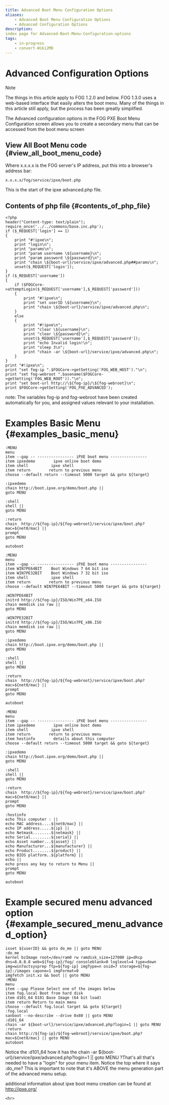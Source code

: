```yaml
---
title: Advanced Boot Menu Configuration Options
aliases:
    - Advanced Boot Menu Configuration Options
    - Advanced Configuration Options
description: 
index page for Advanced-Boot-Menu-Configuration-options
tags:
    - in-progress
    - convert-Wiki2MD
---
```



# Advanced Configuration Options 


> [!NOTE]
> The things in this article apply to FOG 1.2.0 and below. FOG 1.3.0
uses a web-based interface that easily alters the boot menu. Many of the
things in this article still apply, but the process has been greatly
simplified.


The Advanced configuration options in the FOG PXE Boot Menu
Configuration screen allows you to create a secondary menu that can be
accessed from the boot menu screen

## View All Boot Menu code {#view_all_boot_menu_code}

Where x.x.x.x is the FOG server\'s IP address, put this into a
browser\'s address bar:

    x.x.x.x/fog/service/ipxe/boot.php

This is the start of the ipxe advanced.php file.

## Contents of php file {#contents_of_php_file}

    <?php
    header("Content-type: text/plain");
    require_once('../../commons/base.inc.php');
    if ($_REQUEST['login'] == 1)
    {
        print "#!ipxe\n";
        print "login\n";
        print "params\n";
        print "param username \${username}\n";
        print "param password \${password}\n";
        print "chain \${boot-url}/service/ipxe/advanced.php##params\n";
        unset($_REQUEST['login']);
    }
    if ($_REQUEST['username'])
    {
        if ($FOGCore->attemptLogin($_REQUEST['username'],$_REQUEST['password']))
        {   
            print "#!ipxe\n";
            print "set userID \${username}\n";
            print "chain \${boot-url}/service/ipxe/advanced.php\n";
        }   
        else
        {   
            print "#!ipxe\n";
            print "clear \${username}\n";
            print "clear \${password}\n";
            unset($_REQUEST['username'],$_REQUEST['password']);
            print "echo Invalid login!\n";
            print "sleep 3\n";
            print "chain -ar \${boot-url}/service/ipxe/advanced.php\n";
        }   
    }
    print "#!ipxe\n";
    print "set fog-ip ".$FOGCore->getSetting('FOG_WEB_HOST')."\n";
    print "set fog-webroot ".basename($FOGCore->getSetting('FOG_WEB_ROOT'))."\n";
    print "set boot-url http://\${fog-ip}/\${fog-webroot}\n";
    print $FOGCore->getSetting('FOG_PXE_ADVANCED');                                            

note: The variables fog-ip and fog-webroot have been created
automatically for you, and assigned values relevant to your
installation.

# Examples Basic Menu {#examples_basic_menu}

    :MENU
    menu
    item --gap -- ---------------- iPXE boot menu ----------------
    item ipxedemo        ipxe online boot demo
    item shell          ipxe shell
    item return        return to previous menu
    choose --default return --timeout 5000 target && goto ${target}
     
    :ipxedemo
    chain http://boot.ipxe.org/demo/boot.php ||
    goto MENU
     
    :shell
    shell ||
    goto MENU
     
    :return
    chain  http://${fog-ip}/${fog-webroot}/service/ipxe/boot.php?mac=${net0/mac} ||
    prompt
    goto MENU
     
    autoboot

    :MENU
    menu
    item --gap -- ---------------- iPXE boot menu ----------------
    item WIN7PE64BIT    Boot Windows 7 64 bit iso
    item WIN7PE32BIT    Boot Windows 7 32 bit iso
    item shell          ipxe shell
    item return        return to previous menu
    choose --default WIN7PE64BIT --timeout 5000 target && goto ${target}
     
    :WIN7PE64BIT
    initrd http://${fog-ip}/ISO/Win7PE_x64.ISO
    chain memdisk iso raw ||
    goto MENU
     
    :WIN7PE32BIT
    initrd http://${fog-ip}/ISO/Win7PE_x86.ISO
    chain memdisk iso raw ||
    goto MENU
     
    :ipxedemo
    chain http://boot.ipxe.org/demo/boot.php ||
    goto MENU
     
    :shell
    shell ||
    goto MENU
     
    :return
    chain  http://${fog-ip}/${fog-webroot}/service/ipxe/boot.php?mac=${net0/mac} ||
    prompt
    goto MENU
     
    autoboot

    :MENU
    menu
    item --gap -- ---------------- iPXE boot menu ----------------
    item ipxedemo        ipxe online boot demo
    item shell          ipxe shell
    item return        return to previous menu
    item hostinfo        details about this computer
    choose --default return --timeout 5000 target && goto ${target}
     
    :ipxedemo
    chain http://boot.ipxe.org/demo/boot.php ||
    goto MENU
     
    :shell
    shell ||
    goto MENU
     
    :return
    chain  http://${fog-ip}/${fog-webroot}/service/ipxe/boot.php?mac=${net0/mac} ||
    prompt
    goto MENU
     
    :hostinfo
    echo This computer : ||
    echo MAC address....${net0/mac} ||
    echo IP address.....${ip} ||
    echo Netmask........${netmask} ||
    echo Serial.........${serial} ||
    echo Asset number...${asset} ||
    echo Manufacturer...${manufacturer} ||
    echo Product........${product} ||
    echo BIOS platform..${platform} ||
    echo ||
    echo press any key to return to Menu ||
    prompt
    goto MENU
     
    autoboot

# Example secured menu advanced option {#example_secured_menu_advanced_option}

    isset ${userID} && goto do_me || goto MENU
    :do_me
    kernel bzImage root=/dev/ram0 rw ramdisk_size=127000 ip=dhcp dns=8.8.8.8 web=${fog-ip}/fog/ consoleblank=0 loglevel=4 type=down img=win7actsysprep ftp=${fog-ip} imgType=n osid=7 storage=${fog-ip}:/images capone=1 imgFormat=0
    imgfetch init.xz && boot || goto MENU
    :MENU
    menu
    item --gap Please Select one of the images below
    item fog.local Boot from hard disk
    item d101_64 D101 Base Image (64 bit load)
    item return Return to main menu
    choose --default fog.local target && goto ${target}
    :fog.local
    sanboot --no-describe --drive 0x80 || goto MENU
    :d101_64
    chain -ar ${boot-url}/service/ipxe/advanced.php?login=1 || goto MENU
    :return
    chain http://${fog-ip}/${fog-webroot}/service/ipxe/boot.php?mac=${net0/mac} || goto MENU
    autoboot

Notice the :d101_64 how it has the chain -ar
\${boot-url}/service/ipxe/advanced.php?login=1 \|\| goto MENU ?That\'s
all that\'s needed to have a \"login\" for your menu item. Notice the
top where it says :do_me? This is important to note that it\'s ABOVE the
menu generation part of the advanced menu setup.

additional information about ipxe boot menu creation can be found at
<http://ipxe.org/>

```{=html}
<hr>
```
